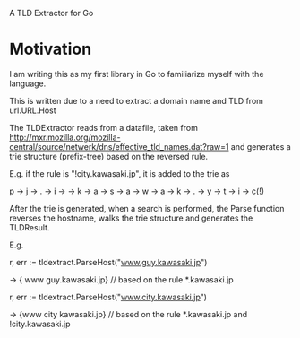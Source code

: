 A TLD Extractor for Go

# Motivation

I am writing this as my first library in Go to familiarize myself with the language.

This is written due to a need to extract a domain name and TLD from url.URL.Host

The TLDExtractor reads from a datafile, taken from http://mxr.mozilla.org/mozilla-central/source/netwerk/dns/effective_tld_names.dat?raw=1 and generates a trie structure (prefix-tree) based on the reversed rule.

E.g. if the rule is "!city.kawasaki.jp", it is added to the trie as

  p -> j -> . -> i -> -> k -> a -> s -> a -> w -> a -> k -> . -> y -> t -> i -> c(!)

After the trie is generated, when a search is performed, the Parse function reverses the hostname, walks the trie structure and generates the TLDResult.

E.g.

   r, err := tldextract.ParseHost("www.guy.kawasaki.jp")

   -> { www guy.kawasaki.jp} // based on the rule *.kawasaki.jp

   r, err := tldextract.ParseHost("www.city.kawasaki.jp")

   -> {www city kawasaki.jp} // based on the rule *.kawasaki.jp and !city.kawasaki.jp
